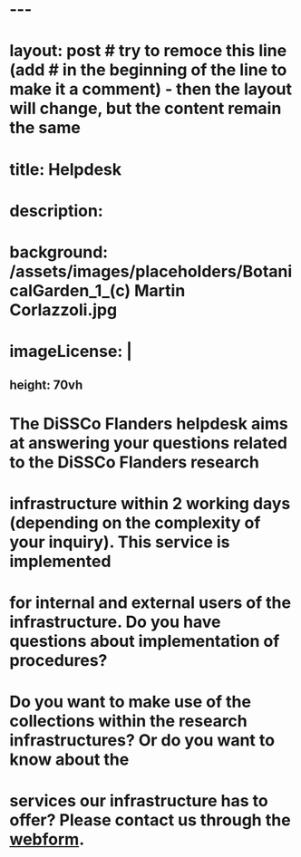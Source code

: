 # ---
# layout: post # try to remoce this line (add # in the beginning of the line to make it a comment) - then the layout will change, but the content remain the same
# title: Helpdesk
# description: 
# background: /assets/images/placeholders/BotanicalGarden_1_(c) Martin Corlazzoli.jpg
# imageLicense: |
  
height: 70vh
---

# The DiSSCo Flanders helpdesk aims at answering your questions related to the DiSSCo Flanders research
# infrastructure within 2 working days (depending on the complexity of your inquiry). This service is implemented 
# for internal and external users of the infrastructure. Do you have questions about implementation of procedures? 
# Do you want to make use of the collections within the research infrastructures? Or do you want to know about the 
# services our infrastructure has to offer? Please contact us through the [webform](https://meisebotanicgarden.eu.teamwork.com/p/forms/2aMyVKBtjp94D9Mzxopk).
